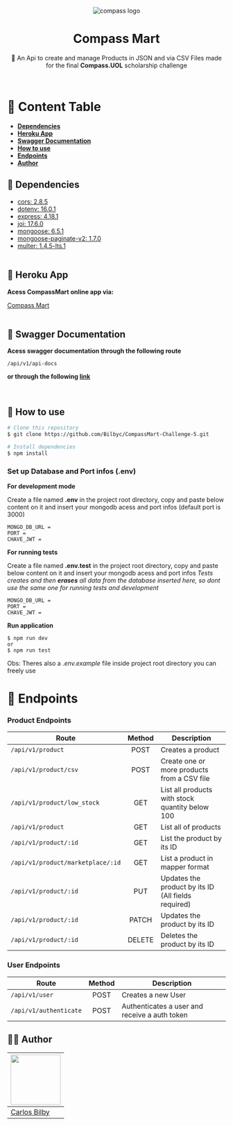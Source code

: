 <p align="center">
  <img alt="compass logo" src="https://user-images.githubusercontent.com/65569815/176964539-fe858838-0d07-418e-9220-b6d94461ecee.png" />
</p>

<h1 align="center">Compass Mart</h1>
<p align="center">🚀 An Api to create and manage Products in JSON and via CSV Files made for the final <strong>Compass.UOL</strong> scholarship challenge</p><br>

📁 Content Table
=================
<!--ts-->
   * **[Dependencies](#-dependencies)**
   * **[Heroku App](#-heroku-app)**
   * **[Swagger Documentation](#-swagger-documentation)**
   * **[How to use](#-how-to-use)**
   * **[Endpoints](#-endpoints)**
   * **[Author](#-author)**
<!--te-->

🔑 Dependencies
---------------
* [cors: 2.8.5](https://www.npmjs.com/package/cors)
* [dotenv: 16.0.1](https://www.npmjs.com/package/dotenv)
* [express: 4.18.1](http://expressjs.com/)
* [joi: 17.6.0](https://www.npmjs.com/package/joi)
* [mongoose: 6.5.1](https://mongoosejs.com/)
* [mongoose-paginate-v2: 1.7.0](https://www.npmjs.com/package/mongoose-paginate-v2)
* [multer: 1.4.5-lts.1](https://www.npmjs.com/package/multer)<br><br>

🔮 Heroku App
--------------
**Acess CompassMart online app via:**

[Compass Mart](https://compass-mart-challenge-5.herokuapp.com/)
<br><br>


📑 Swagger Documentation
---------------
**Acess swagger documentation through the following route**
``` 
/api/v1/api-docs
```
**or through the following [link](https://app.swaggerhub.com/apis/carlos.bilby/CompassMart/2.0.0)**

<br>

🎲 How to use
---------------

```bash
# Clone this repository
$ git clone https://github.com/Bilbyc/CompassMart-Challenge-5.git

# Install dependencies
$ npm install

```
### Set up Database and Port infos (.env)
**For development mode**

Create a file named **.env** in the project root directory, copy and paste below content on it and insert your mongodb acess and port infos (default port is 3000)
```
MONGO_DB_URL =
PORT =
CHAVE_JWT =     
```
**For running tests**

Create a file named **.env.test** in the project root directory, copy and paste below content on it and insert your mongodb acess and port infos
*Tests creates and then **erases** all data from the database inserted here, so dont use the same one for running tests and development*
```
MONGO_DB_URL =    
PORT =
CHAVE_JWT =     
```
**Run application**
```
$ npm run dev
or
$ npm run test
```
Obs: Theres also a *.env.example* file inside project root directory you can freely use


📌 Endpoints
============
### Product Endpoints
|       Route                       |    Method    |                   Description                       |                                                             
|   ---------------                 | :----------: |  -------------------------------------------------- |                                                             
|  `/api/v1/product`                |     POST     |  Creates a product                                  | 
|  `/api/v1/product/csv`            |     POST     |  Create one or more products from a CSV file        |
|  `/api/v1/product/low_stock`      |     GET      | List all products with stock quantity below 100     |
|  `/api/v1/product`                |     GET      |  List all of products                               |   
|  `/api/v1/product/:id`            |     GET      |  List the product by its ID                         | 
|  `/api/v1/product/marketplace/:id`|     GET      |  List a product in mapper format                    | 
|  `/api/v1/product/:id`            |     PUT      |  Updates the product by its ID (All fields required)|  
|  `/api/v1/product/:id`            |    PATCH     |  Updates the product by its ID                      |
|  `/api/v1/product/:id`            |    DELETE    |  Deletes the product by its ID                      |

### User Endpoints
|       Route               |    Method    |                   Description                       |                                                             
|   ---------------         | :----------: |  -------------------------------------------------- |                                                             
|  `/api/v1/user`           |     POST     |  Creates a new User                                 | 
|  `/api/v1/authenticate`   |     POST     |  Authenticates a user and receive a auth token      |

    
## ✋🏻 Author
| <img src="https://avatars.githubusercontent.com/Bilbyc" width=115> |
|--------------------------------------------------------------------|
| <a href="https://github.com/Bilbyc">Carlos Bilby</a> |


